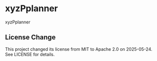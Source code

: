 # xyzPplanner
xyzPplanner


## License Change

This project changed its license from MIT to Apache 2.0 on 2025-05-24. See LICENSE for details.
